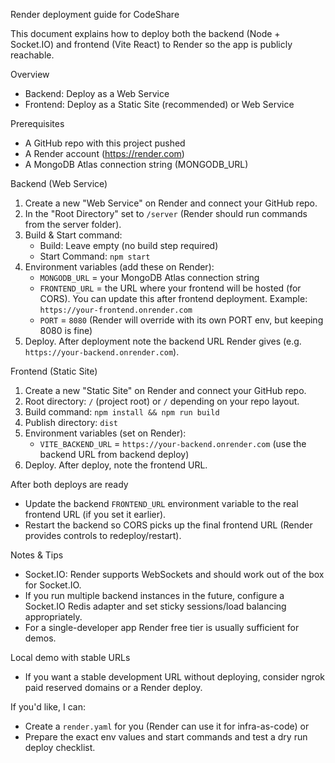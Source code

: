 Render deployment guide for CodeShare

This document explains how to deploy both the backend (Node + Socket.IO) and frontend (Vite React) to Render so the app is publicly reachable.

Overview
- Backend: Deploy as a Web Service
- Frontend: Deploy as a Static Site (recommended) or Web Service

Prerequisites
- A GitHub repo with this project pushed
- A Render account (https://render.com)
- A MongoDB Atlas connection string (MONGODB_URL)

Backend (Web Service)
1. Create a new "Web Service" on Render and connect your GitHub repo.
2. In the "Root Directory" set to `/server` (Render should run commands from the server folder).
3. Build & Start command:
   - Build: Leave empty (no build step required)
   - Start Command: `npm start`
4. Environment variables (add these on Render):
   - `MONGODB_URL` = your MongoDB Atlas connection string
   - `FRONTEND_URL` = the URL where your frontend will be hosted (for CORS). You can update this after frontend deployment. Example: `https://your-frontend.onrender.com`
   - `PORT` = `8080` (Render will override with its own PORT env, but keeping 8080 is fine)
5. Deploy. After deployment note the backend URL Render gives (e.g. `https://your-backend.onrender.com`).

Frontend (Static Site)
1. Create a new "Static Site" on Render and connect your GitHub repo.
2. Root directory: `/` (project root) or `/` depending on your repo layout.
3. Build command: `npm install && npm run build`
4. Publish directory: `dist`
5. Environment variables (set on Render):
   - `VITE_BACKEND_URL` = `https://your-backend.onrender.com` (use the backend URL from backend deploy)
6. Deploy. After deploy, note the frontend URL.

After both deploys are ready
- Update the backend `FRONTEND_URL` environment variable to the real frontend URL (if you set it earlier).
- Restart the backend so CORS picks up the final frontend URL (Render provides controls to redeploy/restart).

Notes & Tips
- Socket.IO: Render supports WebSockets and should work out of the box for Socket.IO.
- If you run multiple backend instances in the future, configure a Socket.IO Redis adapter and set sticky sessions/load balancing appropriately.
- For a single-developer app Render free tier is usually sufficient for demos.

Local demo with stable URLs
- If you want a stable development URL without deploying, consider ngrok paid reserved domains or a Render deploy.

If you'd like, I can:
- Create a `render.yaml` for you (Render can use it for infra-as-code) or
- Prepare the exact env values and start commands and test a dry run deploy checklist.

